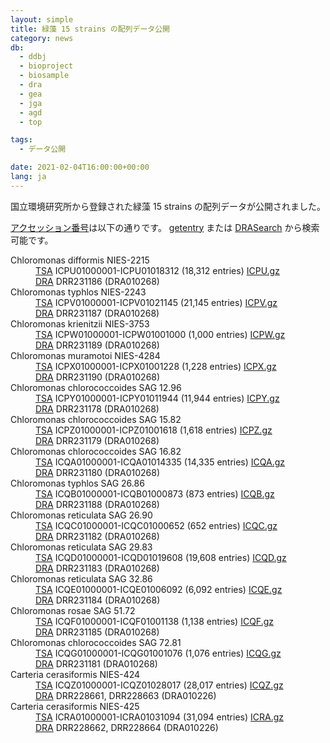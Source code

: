 ```yaml
---
layout: simple
title: 緑藻 15 strains の配列データ公開
category: news
db:
  - ddbj
  - bioproject
  - biosample
  - dra
  - gea
  - jga
  - agd
  - top

tags:
  - データ公開

date: 2021-02-04T16:00:00+00:00
lang: ja
---
```


国立環境研究所から登録された緑藻 15 strains の配列データが公開されました。

[アクセッション番号](/acc_def.html)は以下の通りです。
[getentry](http://getentry.ddbj.nig.ac.jp/top-j.html) または [DRASearch](/DRASearch/) から検索可能です。

<dl>
<dt><span class="italic">Chloromonas difformis</span> NIES-2215</dt>
<dd><a href="/ddbj/tsa.html">TSA</a> ICPU01000001-ICPU01018312 (18,312 entries) <a href="ftp://ftp.ddbj.nig.ac.jp/ddbj_database/tsa/IC/ICPU.gz">ICPU.gz</a></dd>
<dd><a href="/dra/index.html">DRA</a> DRR231186 (DRA010268)</dd>

<dt><span class="italic">Chloromonas typhlos</span> NIES-2243</dt>
<dd><a href="/ddbj/tsa.html">TSA</a> ICPV01000001-ICPV01021145 (21,145 entries) <a href="ftp://ftp.ddbj.nig.ac.jp/ddbj_database/tsa/IC/ICPV.gz">ICPV.gz</a></dd>
<dd><a href="/dra/index.html">DRA</a> DRR231187 (DRA010268)</dd>

<dt><span class="italic">Chloromonas krienitzii</span> NIES-3753</dt>
<dd><a href="/ddbj/tsa.html">TSA</a> ICPW01000001-ICPW01001000 (1,000 entries) <a href="ftp://ftp.ddbj.nig.ac.jp/ddbj_database/tsa/IC/ICPW.gz">ICPW.gz</a></dd>
<dd><a href="/dra/index.html">DRA</a> DRR231189 (DRA010268)</dd>

<dt><span class="italic">Chloromonas muramotoi</span> NIES-4284</dt>
<dd><a href="/ddbj/tsa.html">TSA</a> ICPX01000001-ICPX01001228 (1,228 entries) <a href="ftp://ftp.ddbj.nig.ac.jp/ddbj_database/tsa/IC/ICPX.gz">ICPX.gz</a></dd>
<dd><a href="/dra/index.html">DRA</a> DRR231190 (DRA010268)</dd>

<dt><span class="italic">Chloromonas chlorococcoides</span> SAG 12.96</dt>
<dd><a href="/ddbj/tsa.html">TSA</a> ICPY01000001-ICPY01011944 (11,944 entries) <a href="ftp://ftp.ddbj.nig.ac.jp/ddbj_database/tsa/IC/ICPY.gz">ICPY.gz</a></dd>
<dd><a href="/dra/index.html">DRA</a> DRR231178 (DRA010268)</dd>

<dt><span class="italic">Chloromonas chlorococcoides</span> SAG 15.82</dt>
<dd><a href="/ddbj/tsa.html">TSA</a> ICPZ01000001-ICPZ01001618 (1,618 entries) <a href="ftp://ftp.ddbj.nig.ac.jp/ddbj_database/tsa/IC/ICPZ.gz">ICPZ.gz</a></dd>
<dd><a href="/dra/index.html">DRA</a> DRR231179 (DRA010268)</dd>

<dt><span class="italic">Chloromonas chlorococcoides</span> SAG 16.82</dt>
<dd><a href="/ddbj/tsa.html">TSA</a> ICQA01000001-ICQA01014335 (14,335 entries) <a href="ftp://ftp.ddbj.nig.ac.jp/ddbj_database/tsa/IC/ICQA.gz">ICQA.gz</a></dd>
<dd><a href="/dra/index.html">DRA</a> DRR231180 (DRA010268)</dd>

<dt><span class="italic">Chloromonas typhlos</span> SAG 26.86</dt>
<dd><a href="/ddbj/tsa.html">TSA</a> ICQB01000001-ICQB01000873 (873 entries) <a href="ftp://ftp.ddbj.nig.ac.jp/ddbj_database/tsa/IC/ICQB.gz">ICQB.gz</a></dd>
<dd><a href="/dra/index.html">DRA</a> DRR231188 (DRA010268)</dd>

<dt><span class="italic">Chloromonas reticulata</span> SAG 26.90</dt>
<dd><a href="/ddbj/tsa.html">TSA</a> ICQC01000001-ICQC01000652 (652 entries) <a href="ftp://ftp.ddbj.nig.ac.jp/ddbj_database/tsa/IC/ICQC.gz">ICQC.gz</a></dd>
<dd><a href="/dra/index.html">DRA</a> DRR231182 (DRA010268)</dd>

<dt><span class="italic">Chloromonas reticulata</span> SAG 29.83</dt>
<dd><a href="/ddbj/tsa.html">TSA</a> ICQD01000001-ICQD01019608 (19,608 entries) <a href="ftp://ftp.ddbj.nig.ac.jp/ddbj_database/tsa/IC/ICQD.gz">ICQD.gz</a></dd>
<dd><a href="/dra/index.html">DRA</a> DRR231183 (DRA010268)</dd>

<dt><span class="italic">Chloromonas reticulata</span> SAG 32.86</dt>
<dd><a href="/ddbj/tsa.html">TSA</a> ICQE01000001-ICQE01006092 (6,092 entries) <a href="ftp://ftp.ddbj.nig.ac.jp/ddbj_database/tsa/IC/ICQE.gz">ICQE.gz</a></dd>
<dd><a href="/dra/index.html">DRA</a> DRR231184 (DRA010268)</dd>

<dt><span class="italic">Chloromonas rosae</span> SAG 51.72</dt>
<dd><a href="/ddbj/tsa.html">TSA</a> ICQF01000001-ICQF01001138 (1,138 entries) <a href="ftp://ftp.ddbj.nig.ac.jp/ddbj_database/tsa/IC/ICQF.gz">ICQF.gz</a></dd>
<dd><a href="/dra/index.html">DRA</a> DRR231185 (DRA010268)</dd>

<dt><span class="italic">Chloromonas chlorococcoides</span> SAG 72.81</dt>
<dd><a href="/ddbj/tsa.html">TSA</a> ICQG01000001-ICQG01001076 (1,076 entries) <a href="ftp://ftp.ddbj.nig.ac.jp/ddbj_database/tsa/IC/ICQG.gz">ICQG.gz</a></dd>
<dd><a href="/dra/index.html">DRA</a> DRR231181 (DRA010268)</dd>

<dt><span class="italic">Carteria cerasiformis</span> NIES-424</dt>
<dd><a href="/ddbj/tsa.html">TSA</a> ICQZ01000001-ICQZ01028017 (28,017 entries) <a href="ftp://ftp.ddbj.nig.ac.jp/ddbj_database/tsa/IC/ICQZ.gz">ICQZ.gz</a></dd>
<dd><a href="/dra/index.html">DRA</a> DRR228661, DRR228663 (DRA010226)</dd>

<dt><span class="italic">Carteria cerasiformis</span> NIES-425</dt>
<dd><a href="/ddbj/tsa.html">TSA</a> ICRA01000001-ICRA01031094 (31,094 entries) <a href="ftp://ftp.ddbj.nig.ac.jp/ddbj_database/tsa/IC/ICRA.gz">ICRA.gz</a></dd>
<dd><a href="/dra/index.html">DRA</a> DRR228662, DRR228664 (DRA010226)</dd>
</dl>
